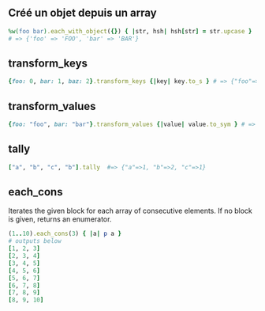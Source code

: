 <gtags ruby enumerable>

<tags each_with_object each object hash>

 ## Créé un objet depuis un array
```ruby
%w(foo bar).each_with_object({}) { |str, hsh| hsh[str] = str.upcase }
# => {'foo' => 'FOO', 'bar' => 'BAR'}
```

</tags>

<tags key transform keys replace transform_keys>

 ## transform_keys
```ruby
{foo: 0, bar: 1, baz: 2}.transform_keys {|key| key.to_s } # => {"foo"=>0, "bar"=>1, "baz"=>2}
```

</tags>

<tags key transform values replace transform_values>

 ## transform_values
```ruby
{foo: "foo", bar: "bar"}.transform_values {|value| value.to_sym } # => {:foo=>:foo, :bar=>:bar}
```

</tags>

<tags count values value tally>

 ## tally
```ruby
["a", "b", "c", "b"].tally  #=> {"a"=>1, "b"=>2, "c"=>1}
```

</tags>

<tags count values value>

 ## each_cons
Iterates the given block for each array of consecutive <n> elements. If no block is given, returns an enumerator.
```ruby
(1..10).each_cons(3) { |a| p a }
# outputs below
[1, 2, 3]
[2, 3, 4]
[3, 4, 5]
[4, 5, 6]
[5, 6, 7]
[6, 7, 8]
[7, 8, 9]
[8, 9, 10]
```

</tags>

</gtags>